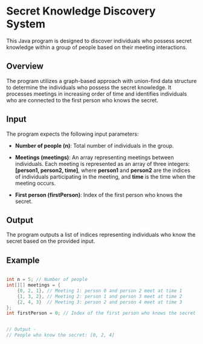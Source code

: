 # Secret Knowledge Discovery System

This Java program is designed to discover individuals who possess secret knowledge within a group of people based on their meeting interactions.

## Overview

The program utilizes a graph-based approach with union-find data structure to determine the individuals who possess the secret knowledge. It processes meetings in increasing order of time and identifies individuals who are connected to the first person who knows the secret.

## Input

The program expects the following input parameters:

 - **Number of people (n)**: Total number of individuals in the group.

 - **Meetings (meetings)**: An array representing meetings between individuals. Each meeting is represented as an array of three integers: **[person1, person2, time]**, where **person1** and **person2** are the indices of individuals participating in the meeting, and **time** is the time when the meeting occurs.

 - **First person (firstPerson)**: Index of the first person who knows the secret.

## Output

The program outputs a list of indices representing individuals who know the secret based on the provided input.

## Example

``` java

int n = 5; // Number of people
int[][] meetings = {
    {0, 2, 1}, // Meeting 1: person 0 and person 2 meet at time 1
    {1, 3, 2}, // Meeting 2: person 1 and person 3 meet at time 2
    {2, 4, 3}  // Meeting 3: person 2 and person 4 meet at time 3
};
int firstPerson = 0; // Index of the first person who knows the secret


// Output - 
// People who know the secret: [0, 2, 4]


```